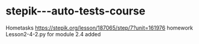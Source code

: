 # stepik---auto-tests-course
Hometasks
https://stepik.org/lesson/187065/step/7?unit=161976
homework Lesson2-4-2.py for module 2.4 added
